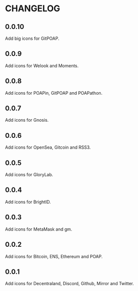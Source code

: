 # CHANGELOG

## 0.0.10

Add big icons for GitPOAP.

## 0.0.9

Add icons for Welook and Moments.

## 0.0.8

Add icons for POAPin, GitPOAP and POAPathon.

## 0.0.7

Add icons for Gnosis.

## 0.0.6

Add icons for OpenSea, Gitcoin and RSS3.

## 0.0.5

Add icons for GloryLab.

## 0.0.4

Add icons for BrightID.

## 0.0.3

Add icons for MetaMask and gm.

## 0.0.2

Add icons for Bitcoin, ENS, Ethereum and POAP.

## 0.0.1

Add icons for Decentraland, Discord, Github, Mirror and Twitter.